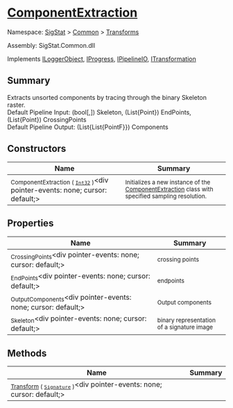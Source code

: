# [ComponentExtraction](./ComponentExtraction.md)

Namespace: [SigStat]() > [Common](./../README.md) > [Transforms](./README.md)

Assembly: SigStat.Common.dll

Implements [ILoggerObject](./../ILoggerObject.md), [IProgress](./../Helpers/IProgress.md), [IPipelineIO](./../Pipeline/IPipelineIO.md), [ITransformation](./../ITransformation.md)

## Summary
Extracts unsorted components by tracing through the binary Skeleton raster.  <br>Default Pipeline Input: (bool[,]) Skeleton, (List{Point}) EndPoints, (List{Point}) CrossingPoints<br>Default Pipeline Output: (List{List{PointF}}) Components

## Constructors

| Name | Summary | 
| --- | --- | 
| <sub>ComponentExtraction ( [`Int32`](https://docs.microsoft.com/en-us/dotnet/api/System.Int32) )</sub><div pointer-events: none; cursor: default;><img width=200/></div>| <sub>Initializes a new instance of the [ComponentExtraction](https://github.com/hargitomi97/sigstat/blob/master/docs/md/SigStat/Common/Transforms/ComponentExtraction.md) class with specified sampling resolution.</sub>| <br>


## Properties

| Name | Summary | 
| --- | --- | 
| <sub>CrossingPoints</sub><div pointer-events: none; cursor: default;><img width=200/></div>| <sub>crossing points</sub>| <br>
| <sub>EndPoints</sub><div pointer-events: none; cursor: default;><img width=200/></div>| <sub>endpoints</sub>| <br>
| <sub>OutputComponents</sub><div pointer-events: none; cursor: default;><img width=200/></div>| <sub>Output components</sub>| <br>
| <sub>Skeleton</sub><div pointer-events: none; cursor: default;><img width=200/></div>| <sub>binary representation of a signature image</sub>| <br>


## Methods

| Name | Summary | 
| --- | --- | 
| <sub>[Transform](./Methods/ComponentExtraction-100663567.md) ( [`Signature`](./../Signature.md) )</sub><div pointer-events: none; cursor: default;><img width=200/></div>| <sub></sub>| <br>


